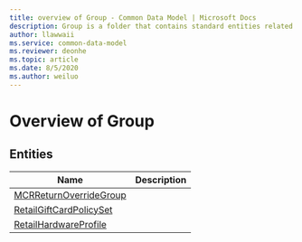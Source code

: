 ```yaml
---
title: overview of Group - Common Data Model | Microsoft Docs
description: Group is a folder that contains standard entities related to the Common Data Model.
author: llawwaii
ms.service: common-data-model
ms.reviewer: deonhe
ms.topic: article
ms.date: 8/5/2020
ms.author: weiluo
---
```


# Overview of Group


## Entities

|Name|Description|
|---|---|
|[MCRReturnOverrideGroup](MCRReturnOverrideGroup.md)||
|[RetailGiftCardPolicySet](RetailGiftCardPolicySet.md)||
|[RetailHardwareProfile](RetailHardwareProfile.md)||
